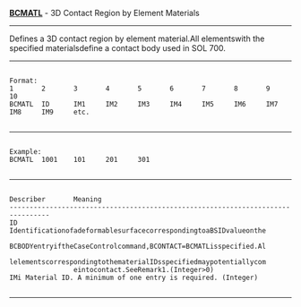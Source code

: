 __**[BCMATL](https://help.hexagonmi.com/bundle/MSC_Nastran_2022.4/page/Nastran_Combined_Book/qrg/bulkab/TOC.BCMATL.xhtml)**__   -                                    3D              Contact Region          by      Element         Materials

--------------------------------------------------------------------------------
Defines                 a    3D                   contact region                 by   element                 material.All                   elementswith                  the   specified                materialsdefine                 a    contact                 body  used                  in   SOL                   700.  

--------------------------------------------------------------------------------
```text

Format:
1       2       3       4       5       6       7       8       9       10      
BCMATL  ID      IM1     IM2     IM3     IM4     IM5     IM6     IM7     
IM8     IM9     etc.    


```

--------------------------------------------------------------------------------
```text

Example:
BCMATL  1001    101     201     301     


```

--------------------------------------------------------------------------------
```text

Describer       Meaning         
--------------------------------------------------------------------------------
ID              IdentificationofadeformablesurfacecorrespondingtoaBSIDvalueonthe
                BCBODYentryiftheCaseControlcommand,BCONTACT=BCMATLisspecified.Al
                lelementscorrespondingtothematerialIDsspecifiedmaypotentiallycom
                eintocontact.SeeRemark1.(Integer>0)
IMi Material ID. A minimum of one entry is required. (Integer)


```

--------------------------------------------------------------------------------

